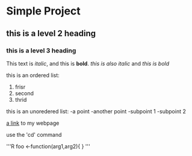 # Simple Project

## this is a level 2 heading


### this is a level 3 heading

This text is *italic*, and this is **bold**. _this is also
italic_ and _this is bold_

this is an ordered list:
1. frisr
1. second
1. thrid

this is an unoredered list:
-a point
-another point 
    -subpoint 1
    -subpoint 2

[a link](http://) to my webpage

use the 'cd' command

'''R
foo <-function(arg1,arg2){
<stuff>
}
'''